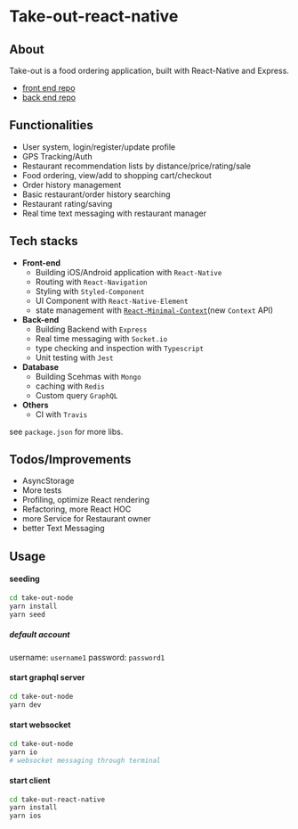 # Take-out-react-native
## About
Take-out is a food ordering application, built with React-Native and Express. 

* [front end repo](https://github.com/huatw/take-out-react-native) 
* [back end repo](https://github.com/huatw/take-out-node)

## Functionalities
* User system, login/register/update profile
* GPS Tracking/Auth
* Restaurant recommendation lists by distance/price/rating/sale
* Food ordering, view/add to shopping cart/checkout
* Order history management
* Basic restaurant/order history searching
* Restaurant rating/saving
* Real time text messaging with restaurant manager
 
## Tech stacks
* **Front-end**
    * Building iOS/Android application with ```React-Native```
    * Routing with ```React-Navigation```
    * Styling with ```Styled-Component```
    * UI Component with ```React-Native-Element```
    * state management with [```React-Minimal-Context```](https://github.com/huatw/react-minimal-context)(new ```Context``` API)
* **Back-end**
    * Building Backend with ```Express```
    * Real time messaging with ```Socket.io```
    * type checking and inspection with ```Typescript```
    * Unit testing with ```Jest```
* **Database**
    * Building Scehmas with ```Mongo```
    * caching with ```Redis```
    * Custom query ```GraphQL```
* **Others**
    * CI with ```Travis```

see ```package.json``` for more libs.

## Todos/Improvements
* AsyncStorage
* More tests
* Profiling, optimize React rendering
* Refactoring, more React HOC
* more Service for Restaurant owner
* better Text Messaging 

## Usage
#### seeding
```bash
cd take-out-node
yarn install
yarn seed
```
##### default account
username: ```username1```
password: ```password1```

#### start graphql server
```bash
cd take-out-node
yarn dev
```

#### start websocket
```bash
cd take-out-node
yarn io
# websocket messaging through terminal
```

#### start client
```bash
cd take-out-react-native
yarn install
yarn ios
```
